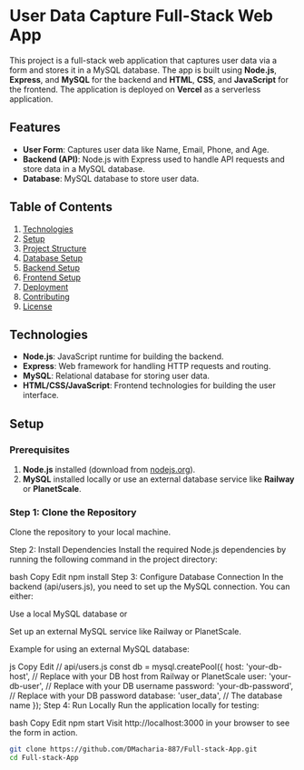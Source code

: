 # User Data Capture Full-Stack Web App

This project is a full-stack web application that captures user data via a form and stores it in a MySQL database. The app is built using **Node.js**, **Express**, and **MySQL** for the backend and **HTML**, **CSS**, and **JavaScript** for the frontend. The application is deployed on **Vercel** as a serverless application.

## Features
- **User Form**: Captures user data like Name, Email, Phone, and Age.
- **Backend (API)**: Node.js with Express used to handle API requests and store data in a MySQL database.
- **Database**: MySQL database to store user data.

## Table of Contents
1. [Technologies](#technologies)
2. [Setup](#setup)
3. [Project Structure](#project-structure)
4. [Database Setup](#database-setup)
5. [Backend Setup](#backend-setup)
6. [Frontend Setup](#frontend-setup)
7. [Deployment](#deployment)
8. [Contributing](#contributing)
9. [License](#license)

## Technologies
- **Node.js**: JavaScript runtime for building the backend.
- **Express**: Web framework for handling HTTP requests and routing.
- **MySQL**: Relational database for storing user data.
- **HTML/CSS/JavaScript**: Frontend technologies for building the user interface.

## Setup

### Prerequisites
1. **Node.js** installed (download from [nodejs.org](https://nodejs.org/)).
2. **MySQL** installed locally or use an external database service like **Railway** or **PlanetScale**.

### Step 1: Clone the Repository
Clone the repository to your local machine.

Step 2: Install Dependencies
Install the required Node.js dependencies by running the following command in the project directory:

bash
Copy
Edit
npm install
Step 3: Configure Database Connection
In the backend (api/users.js), you need to set up the MySQL connection. You can either:

Use a local MySQL database or

Set up an external MySQL service like Railway or PlanetScale.

Example for using an external MySQL database:

js
Copy
Edit
// api/users.js
const db = mysql.createPool({
    host: 'your-db-host',  // Replace with your DB host from Railway or PlanetScale
    user: 'your-db-user',  // Replace with your DB username
    password: 'your-db-password',  // Replace with your DB password
    database: 'user_data',  // The database name
});
Step 4: Run Locally
Run the application locally for testing:

bash
Copy
Edit
npm start
Visit http://localhost:3000 in your browser to see the form in action.

```bash
git clone https://github.com/DMacharia-887/Full-stack-App.git
cd Full-stack-App

